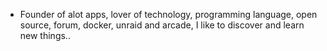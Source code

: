- Founder of alot apps, lover of technology, programming language, open source, forum, docker, unraid and arcade, I like to discover and learn new things..
  <br>


























































































































































































































































































































































































































































































































































































































































































































































































































































































































































































































































































































































































































































































































































































































































































































































































































































































































































































































































































































